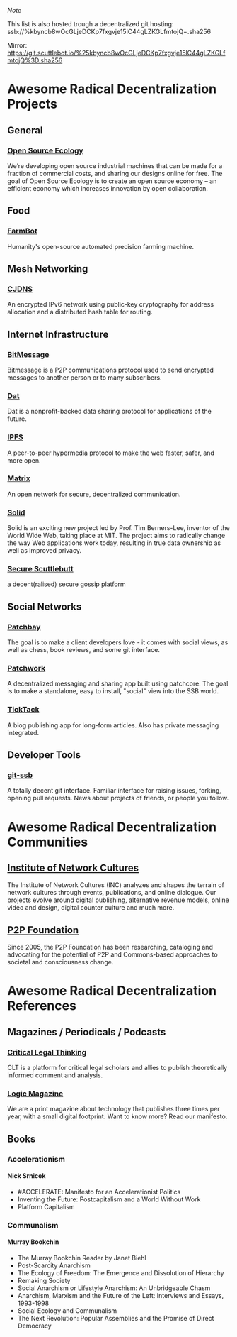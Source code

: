 *Note*

This list is also hosted trough a decentralized git hosting: ssb://%kbyncb8wOcGLjeDCKp7fxgvje15lC44gLZKGLfmtojQ=.sha256

Mirror: https://git.scuttlebot.io/%25kbyncb8wOcGLjeDCKp7fxgvje15lC44gLZKGLfmtojQ%3D.sha256

# Awesome Radical Decentralization Projects

## General

### [Open Source Ecology](https://www.opensourceecology.org/)

We’re developing open source industrial machines that can be made for a fraction of commercial costs, and sharing our designs online for free. The goal of Open Source Ecology is to create an open source economy – an efficient economy which increases innovation by open collaboration.

## Food

### [FarmBot](https://farm.bot/)

Humanity's open-source automated precision farming machine.

## Mesh Networking

### [CJDNS](https://github.com/cjdelisle/cjdns)

An encrypted IPv6 network using public-key cryptography for address allocation and a distributed hash table for routing.

## Internet Infrastructure

### [BitMessage](https://bitmessage.org/wiki/Main_Page)

Bitmessage is a P2P communications protocol used to send encrypted messages to another person or to many subscribers.

### [Dat](https://datproject.org/)

Dat is a nonprofit-backed data sharing protocol for applications of the future.

### [IPFS](https://ipfs.io/)

A peer-to-peer hypermedia protocol to make the web faster, safer, and more open.

### [Matrix](https://matrix.org/)

An open network for secure, decentralized communication.

### [Solid](https://solid.mit.edu/)

Solid is an exciting new project led by Prof. Tim Berners-Lee, inventor of the World Wide Web, taking place at MIT. The project aims to radically change the way Web applications work today, resulting in true data ownership as well as improved privacy.

### [Secure Scuttlebutt](https://www.scuttlebutt.nz/)

a decent(ralised) secure gossip platform

## Social Networks

### [Patchbay](https://github.com/ssbc/patchbay)

The goal is to make a client developers love - it comes with social views, as well as chess, book reviews, and some git interface.

### [Patchwork](https://github.com/ssbc/patchwork)

A decentralized messaging and sharing app built using patchcore. The goal is to make a standalone, easy to install, "social" view into the SSB world.

### [TickTack](https://github.com/ticktackim/ticktack-workplan)

A blog publishing app for long-form articles. Also has private messaging integrated.

## Developer Tools

### [git-ssb](https://git-ssb.celehner.com/%25n92DiQh7ietE%2BR%2BX%2FI403LQoyf2DtR3WQfCkDKlheQU%3D.sha256)

A totally decent git interface. Familiar interface for raising issues, forking, opening pull requests. News about projects of friends, or people you follow.

# Awesome Radical Decentralization Communities

## [Institute of Network Cultures](http://networkcultures.org/)

The Institute of Network Cultures (INC) analyzes and shapes the terrain of network cultures through events, publications, and online dialogue. Our projects evolve around digital publishing, alternative revenue models, online video and design, digital counter culture and much more.

## [P2P Foundation](http://p2pfoundation.net/)

Since 2005, the P2P Foundation has been researching, cataloging and advocating for the potential of P2P and Commons-based approaches to societal and consciousness change.

# Awesome Radical Decentralization References

## Magazines / Periodicals / Podcasts

### [Critical Legal Thinking](http://criticallegalthinking.com/)

CLT is a platform for critical legal scholars and allies to publish theoretically informed comment and analysis.

### [Logic Magazine](https://logicmag.io/)

We are a print magazine about technology that publishes three times per year, with a small digital footprint. Want to know more? Read our manifesto.

## Books

### Accelerationism

#### Nick Srnicek

 - #ACCELERATE: Manifesto for an Accelerationist Politics
 - Inventing the Future: Postcapitalism and a World Without Work
 - Platform Capitalism

### Communalism

#### Murray Bookchin

 - The Murray Bookchin Reader by Janet Biehl
 - Post-Scarcity Anarchism
 - The Ecology of Freedom: The Emergence and Dissolution of Hierarchy
 - Remaking Society
 - Social Anarchism or Lifestyle Anarchism: An Unbridgeable Chasm
 - Anarchism, Marxism and the Future of the Left: Interviews and Essays, 1993-1998
 - Social Ecology and Communalism 
 - The Next Revolution: Popular Assemblies and the Promise of Direct Democracy
